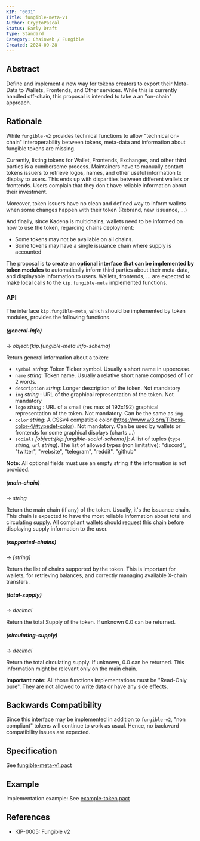 ```yaml
---
KIP: "0031"
Title: fungible-meta-v1
Author: CryptoPascal  
Status: Early Draft
Type: Standard
Category: Chainweb / Fungible
Created: 2024-09-28
---
```


## Abstract

Define and implement a new way for tokens creators to export their Meta-Data to Wallets, Frontends, and Other services.
While this is currently handled off-chain, this proposal is intended to take a an "on-chain" approach.


## Rationale

While `fungible-v2` provides technical functions to allow "technical on-chain" interoperability between tokens, meta-data and information about fungible tokens are missing.

Currently, listing tokens for Wallet, Frontends, Exchanges, and other third parties is a cumbersome process. Maintainers have to manually contact tokens issuers to retrieve logos, names, and other useful information to display to users. This ends up with disparities between different wallets or frontends. Users complain that they don't have reliable information about their investment.

Moreover, token issuers have no clean and defined way to inform wallets when some changes happen with their token (Rebrand, new issuance, ...)

And finally, since Kadena is multichains, wallets need to be informed on how to use the token, regarding chains deployment:
  - Some tokens may not be available on all chains.
  - Some tokens may have a single issuance chain where supply is accounted

The proposal is **to create an optional interface that can be implemented by token modules** to automatically inform third parties about their meta-data, and displayable information to users. Wallets, frontends, ... are expected to make local calls to the `kip.fungible-meta` implemented functions.



### API

The interface `kip.fungible-meta`, which should be implemented by token modules, provides the following functions.

##### (general-info)
 -> *object:{kip.fungible-meta.info-schema}*

Return general information about a token:
  - `symbol` *string*: Token Ticker symbol. Usually a short name in uppercase.
  - `name` *string*: Token name. Usually a relative short name composed of 1 or 2 words.
  - `description` *string*: Longer description of the token. Not mandatory
  - `img` *string* : URL of the graphical representation of the token. Not mandatory
  - `logo` *string* : URL of a small (res max of 192x192) graphical representation of the token. Not mandatory. Can be the same as `img`
  - `color` *string*: A CSSv4 compatible color (https://www.w3.org/TR/css-color-4/#typedef-color). Not mandatory. Can be used by wallets or frontends for some graphical displays (charts ...)
  - `socials` *[object:{kip.fungible-social-schema}]*: A list of tuples (`type` *string*, `url` *string*). The list of allowed types (non limitative): "discord", "twitter", "website", "telegram", "reddit", "github"  

**Note:** All optional fields must use an empty string if the information is not provided.

##### (main-chain)
  -> *string*

Return the main chain (if any) of the token. Usually, it's the issuance chain. This chain is expected to have the most reliable information about total and circulating supply. All compliant wallets should request this chain before displaying supply information to the user.

##### (supported-chains)
  -> *[string]*

Return the list of chains supported by the token. This is important for wallets, for retrieving balances, and correctly managing available X-chain transfers.


##### (total-supply)
  -> *decimal*

Return the total Supply of the token. If unknown 0.0 can be returned.

##### (circulating-supply)
  -> *decimal*

Return the total circulating supply. If unknown, 0.0 can be returned. This information might be relevant only on the main chain.

**Important note:** All those functions implementations must be "Read-Only pure". They are not allowed to write data or have any side effects.


## Backwards Compatibility

Since this interface may be implemented in addition to `fungible-v2`, "non compliant" tokens will continue to work as usual.
Hence, no backward compatibility issues are expected.


## Specification

See [fungible-meta-v1.pact](kip-0031/fungible-meta-v1.pact)

## Example

Implementation example:
  See [example-token.pact](kip-0031/example-token.pact)

## References
* KIP-0005: Fungible v2
